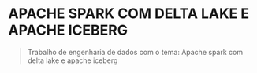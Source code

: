 # APACHE SPARK COM DELTA LAKE E APACHE ICEBERG
> Trabalho de engenharia de dados com o tema: Apache spark com delta lake e apache iceberg
